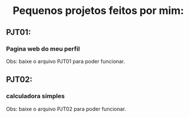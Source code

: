 <h1 align= "center">Pequenos projetos feitos por mim:</h1>

<h2>PJT01:</h2>
<h3>Pagina web do meu perfil</h3>
Obs: baixe o arquivo PJT01 para poder funcionar.

##

<h2>PJT02:</h2>
<h3>calculadora simples</h3>
Obs: baixe o arquivo PJT02 para poder funcionar.

##
